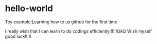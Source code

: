 # hello-world
Toy example:Learning how to us github for the first time

I really wish that I can learn to do codings efficiently!!!!!!QAQ Wish myself good luck!!!!!
